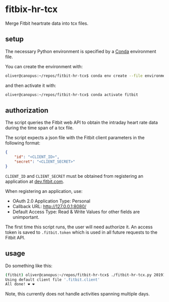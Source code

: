 # fitbix-hr-tcx
Merge Fitbit heartrate data into tcx files.

## setup
The necessary Python environment is specified by a
[Conda](https://docs.conda.io/en/latest/) environment file.

You can create the environment with:
``` bash
oliver@canopus:~/repos/fitbit-hr-tcx$ conda env create --file environment.yml
```

and then activate it with:
``` bash
oliver@canopus:~/repos/fitbit-hr-tcx$ conda activate fitbit
```

## authorization
The script queries the Fitbit web API to obtain the intraday heart rate data
during the time span of a tcx file.

The script expects a json file with the Fitbit client parameters in the
following format:
``` json
{
    "id": "<CLIENT_ID>",
    "secret": "<CLIENT_SECRET>"
}
```
`CLIENT_ID` and `CLIENT_SECRET` must be obtained from registering an application
at [dev.fitbit.com](https://dev.fitbit.com/apps/new).

When registering an application, use:
- OAuth 2.0 Application Type: Personal
- Callback URL: http://127.0.0.1:8080/
- Default Access Type: Read & Write
Values for other fields are unimportant.

The first time this script runs, the user will need authorize it. An access
token is saved to `.fitbit.token` which is used in all future requests to the
Fitbit API.

## usage
Do something like this:
``` bash
(fitbit) oliver@canopus:~/repos/fitbit-hr-tcx$ ./fitbit-hr-tcx.py 20191101-HellHathNoFury.tcx > 20191101-HellHatNoFury-hr.tcx
Using default client file '.fitbit.client'
All done! ❤️ ❤️
```

Note, this currently does not handle activities spanning multiple days.


